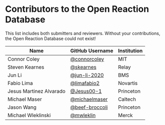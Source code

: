 # Contributors to the Open Reaction Database

This list includes both submitters and reviewers.
Without your contributions, the Open Reaction Database could not exist!

| Name | GitHub Username | Institution |
| ---- | --------------- | ----------- |
| Connor Coley | [@connorcoley](https://github.com/connorcoley) | MIT |
| Steven Kearnes | [@skearnes](https://github.com/skearnes) | Relay |
| Jun Li | [@jun-li-2020](https://github.com/jun-li-2020) | BMS |
| Fabio Lima | [@limafabio2](https://github.com/limafabio2) | Novartis |
| Jesus Martinez Alvarado | [@Jesus00-1](https://github.com/Jesus00-1) | Princeton |
| Michael Maser | [@michaelmaser](https://github.com/michaelmaser) | Caltech |
| Jason Wang | [@beef-broccoli](https://github.com/beef-broccoli) | Princeton |
| Michael Wleklinski | [@mwleklin](https://github.com/mwleklin) | Merck |
